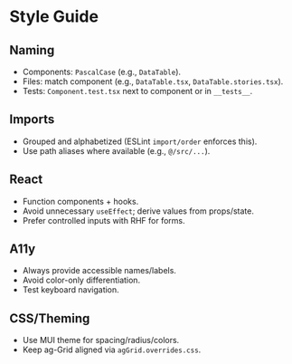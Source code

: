 # Style Guide

## Naming

- Components: `PascalCase` (e.g., `DataTable`).
- Files: match component (e.g., `DataTable.tsx`, `DataTable.stories.tsx`).
- Tests: `Component.test.tsx` next to component or in `__tests__`.

## Imports

- Grouped and alphabetized (ESLint `import/order` enforces this).
- Use path aliases where available (e.g., `@/src/...`).

## React

- Function components + hooks.
- Avoid unnecessary `useEffect`; derive values from props/state.
- Prefer controlled inputs with RHF for forms.

## A11y

- Always provide accessible names/labels.
- Avoid color-only differentiation.
- Test keyboard navigation.

## CSS/Theming

- Use MUI theme for spacing/radius/colors.
- Keep ag-Grid aligned via `agGrid.overrides.css`.

